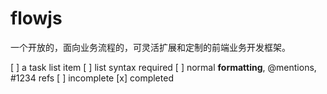 flowjs
======

一个开放的，面向业务流程的，可灵活扩展和定制的前端业务开发框架。

[ ] a task list item
[ ] list syntax required
[ ] normal **formatting**, @mentions, #1234 refs
[ ] incomplete
[x] completed